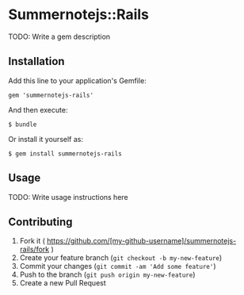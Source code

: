 # Summernotejs::Rails

TODO: Write a gem description

## Installation

Add this line to your application's Gemfile:

    gem 'summernotejs-rails'

And then execute:

    $ bundle

Or install it yourself as:

    $ gem install summernotejs-rails

## Usage

TODO: Write usage instructions here

## Contributing

1. Fork it ( https://github.com/[my-github-username]/summernotejs-rails/fork )
2. Create your feature branch (`git checkout -b my-new-feature`)
3. Commit your changes (`git commit -am 'Add some feature'`)
4. Push to the branch (`git push origin my-new-feature`)
5. Create a new Pull Request
